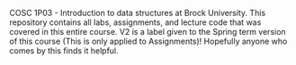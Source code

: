 COSC 1P03 - Introduction to data structures at Brock University.
This repository contains all labs, assignments, and lecture code that was covered in this entire course.
V2 is a label given to the Spring term version of this course (This is only applied to Assignments)!
Hopefully anyone who comes by this finds it helpful.
